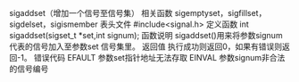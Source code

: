 

sigaddset（增加一个信号至信号集）
相关函数
sigemptyset，sigfillset，sigdelset，sigismember
表头文件
#include<signal.h>
定义函数
int sigaddset(sigset_t *set,int signum);
函数说明
sigaddset()用来将参数signum 代表的信号加入至参数set 信号集里。
返回值
执行成功则返回0，如果有错误则返回-1。
错误代码
EFAULT 参数set指针地址无法存取
EINVAL 参数signum非合法的信号编号